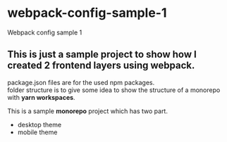 # webpack-config-sample-1
Webpack config sample 1

## This is just a sample project to show how I created 2 frontend layers using webpack.
package.json files are for the used npm packages.     
folder structure is to give some idea to show the structure of a monorepo with __yarn workspaces__.     

This is a sample __monorepo__ project which has two part.   
- desktop theme
- mobile theme
